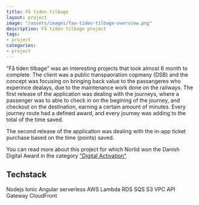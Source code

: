 ```yaml
---
title: Få tiden tilbage
layout: project
image: "/assets/images/faa-tiden-tilbage-overview.png"
description: Få tiden tilbage project
tags:
- project
categories:
- project
---
```


"Få tiden tilbage" was an interesting projects that took almost 6 month to complete. The client was a public transpaoration copmany (DSB) and the concept was focusing on bringing back value
 to the passangeres who experince dealays, due to the maintenance work done on the railways. The first release of the application was dealing with the journeys, where a passenger was to able to check in
 on the begining of the journey, and checkout on the destination, earning a certain amount of minutes. Every journey route had a defined award, and every journey was adding to the total of the time saved. 
 
The second release of the application was dealing with the in-app ticket purchase based on the time (points) saved. 

You can read more about this project for which Norlid won the Danish Digital Award in the category ["Digital Activation"](https://danishdigitalaward.dk/projekt/faa-tiden-tilbage-3/)

## Techstack

<span class="label label-default">Nodejs</span>
<span class="label label-info">Ionic</span>
<span class="label label-info">Angular</span>
<span class="label label-primary">serverless</span>
<span class="label label-warning">AWS</span>
<span class="label label-warning">Lambda</span>
<span class="label label-warning">RDS</span>
<span class="label label-warning">SQS</span>
<span class="label label-warning">S3</span>
<span class="label label-warning">VPC</span>
<span class="label label-warning">API Gateway</span>
<span class="label label-warning">CloudFront</span>
